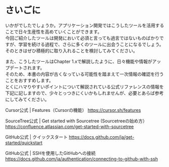 # さいごに
いかがでしたでしょうか。アプリケーション開発ではこうしたツールを活用することで日々生産性を高めていくことができます。  
今回ご紹介したツールは開発において必須と言っても過言ではないものばかりですが、学習を続ける過程で、さらに多くのツールに出会うことになるでしょう。  
そのときはぜひ積極的に取り入れることを検討してみてください。

また、こうしたツールはChapter 1.xで解説したように、日々機能や情報がアップデートされます。  
そのため、本書の内容が古くなっている可能性を踏まえて一次情報の確認を行うことをおすすめします。  
とくにハマりやすいポイントについて解説されている公式リファレンスの情報を下記に記しますので、少々とっつきにくいかもしれませんが、必要とあらば参考にしてみてください。

Cursor公式 | Features（Cursorの機能）
https://cursor.sh/features

SourceTree公式 | Get started with Sourcetree (Sourcetreeの始め方）
https://confluence.atlassian.com/get-started-with-sourcetree

GitHub公式 | クイックスタート
https://docs.github.com/ja/get-started/quickstart

GitHub公式 | SSHを使用したGitHubへの接続
https://docs.github.com/ja/authentication/connecting-to-github-with-ssh

 